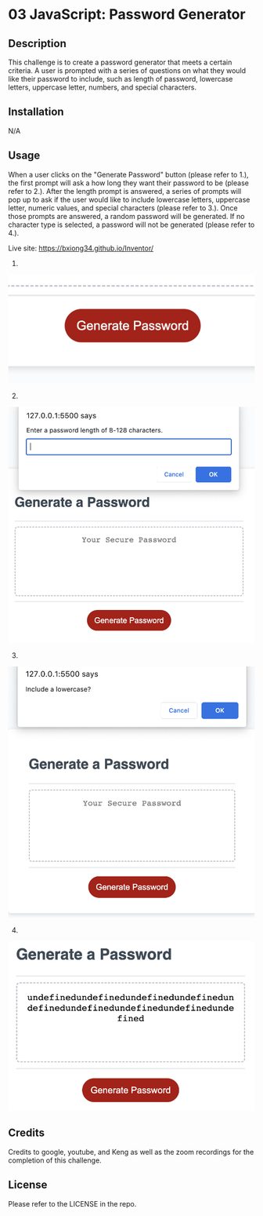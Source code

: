 # 03 JavaScript: Password Generator

## Description

This challenge is to create a password generator that meets a certain criteria. A user is prompted with a series of questions on what they would like their password to include, such as length of password, lowercase letters, uppercase letter, numbers, and special characters.


## Installation

N/A


## Usage

When a user clicks on the "Generate Password" button (please refer to 1.), the first prompt will ask a how long they want their password to be (please refer to 2.). After the length prompt is answered, a series of prompts will pop up to ask if the user would like to include lowercase letters, uppercase letter, numeric values, and special characters (please refer to 3.). Once those prompts are answered, a random password will be generated. If no character type is selected, a password will not be generated (please refer to 4.).

Live site: https://bxiong34.github.io/Inventor/


1. 
![Alt text](<Assets/Images/Screenshot 2023-09-24 at 7.40.14 PM.png>)


2. 
![Alt text](<Assets/Images/Screenshot 2023-09-24 at 7.40.33 PM.png>)


3. 
![Alt text](<Assets/Images/Screenshot 2023-09-25 at 5.24.06 PM.png>)


4. 
![Alt text](<Assets/Images/Screenshot 2023-09-25 at 5.18.34 PM.png>)


## Credits

Credits to google, youtube, and Keng as well as the zoom recordings for the completion of this challenge.


## License

Please refer to the LICENSE in the repo.